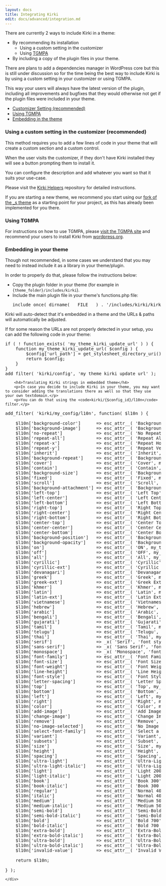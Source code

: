 ```yaml
---
layout: docs
title: Integrating Kirki
edit: docs/advanced/integration.md
---
```


There are currently 2 ways to include Kirki in a theme:

* By recommending its installation
	* Using a custom setting in the customizer
	* Using [TGMPA](http://tgmpluginactivation.com/)
* By including a copy of the plugin files in your theme.

There are plans to add a dependencies manager in WordPress core but this is still under discussion so for the time being the best way to include Kirki is by using a custom setting in your customizer or using TGMPA.

This way your users will always have the latest version of the plugin, including all improvements and bugfixes that they would otherwise not get if the plugin files were included in your theme.

<ul class="tabs" data-tabs id="integration-methods">
	<li class="tabs-title is-active"><a href="#default" aria-selected="true">Customizer Setting (recommended)</a></li>
	<li class="tabs-title"><a href="#tgmpa">Using TGMPA</a></li>
	<li class="tabs-title"><a href="#embedding">Embedding in the theme</a></li>
</ul>

<div class="tabs-content" data-tabs-content="integration-methods">
	<div class="tabs-panel is-active" id="default">
		<h3>Using a custom setting in the customizer (recommended)</h3>
		<p>This method requires you to add a few lines of code in your theme that will create a custom section and a custom control.</p>
		<p>When the user visits the customizer, if they don't have Kirki installed they will see a button prompting them to install it.</p>
		<p>You can configure the description and add whatever you want so that it suits your use-case.</p>
		<p>Please visit the <a href="https://github.com/aristath/kirki-helpers" target="_blank">Kirki Helpers</a> repository for detailed instructions.</p>
		<p>If you are starting a new theme, we recommend you start using our <a href="https://github.com/aristath/_s" target="_blank">fork of the _s theme</a> as a starting point for your project, as this has already been implemented for you there.</p>
	</div>
	<div class="tabs-panel" id="tgmpa">
		<h3>Using TGMPA</h3>
		<p>For instructions on how to use TGMPA, please <a href="http://tgmpluginactivation.com/" target="_blank">visit the TGMPA site</a> and recommend your users to install Kirki from <a href="https://wordpress.org/plugins/kirki" target="_blank">wordpress.org</a>.</p>
	</div>
	<div class="tabs-panel" id="embedding">
		<h3>Embedding in your theme</h3>
		<p>Though not recommended, in some cases we understand that you may need to instead include it as a library in your theme/plugin.</p>
		<p>In order to properly do that, please follow the instructions below:</p>
		<ul>
			<li>Copy the plugin folder in your theme (for example in <code>{theme_folder}/includes/kirki</code>).</li>
			<li>Include the main plugin file in your theme's functions.php file:
				<pre>include_once( dirname( __FILE__ ) . '/includes/kirki/kirki.php' );</pre>
			</li>
		</ul>
		<p>Kirki will auto-detect that it's embedded in a theme and the URLs & paths will automatically be adjusted.</p>
		<p>If for some reason the URLs are not properly detected in your setup, you can add the following code in your theme:</p>


<pre>
if ( ! function_exists( 'my_theme_kirki_update_url' ) ) {
    function my_theme_kirki_update_url( $config ) {
        $config['url_path'] = get_stylesheet_directory_uri() . '/inc/kirki/';
        return $config;
    }
}
add_filter( 'kirki/config', 'my_theme_kirki_update_url' );
</pre>

		<h4>Translating Kirki strings in embedded theme</h4>
		<p>In case you decide to include Kirki in your theme, you may want to consider adding the translations there as well so that they use your own textdomain.</p>
		<p>You can do that using the <code>kirki/{$config_id}/l10n</code> filter.</p>


<pre>
add_filter( 'kirki/my_config/l10n', function( $l10n ) {

	$l10n['background-color']      => esc_attr__( 'Background Color', my_textdomain );
	$l10n['background-image']      => esc_attr__( 'Background Image', my_textdomain );
	$l10n['no-repeat']             => esc_attr__( 'No Repeat', my_textdomain );
	$l10n['repeat-all']            => esc_attr__( 'Repeat All', my_textdomain );
	$l10n['repeat-x']              => esc_attr__( 'Repeat Horizontally', my_textdomain );
	$l10n['repeat-y']              => esc_attr__( 'Repeat Vertically', my_textdomain );
	$l10n['inherit']               => esc_attr__( 'Inherit', my_textdomain );
	$l10n['background-repeat']     => esc_attr__( 'Background Repeat', my_textdomain );
	$l10n['cover']                 => esc_attr__( 'Cover', my_textdomain );
	$l10n['contain']               => esc_attr__( 'Contain', my_textdomain );
	$l10n['background-size']       => esc_attr__( 'Background Size', my_textdomain );
	$l10n['fixed']                 => esc_attr__( 'Fixed', my_textdomain );
	$l10n['scroll']                => esc_attr__( 'Scroll', my_textdomain );
	$l10n['background-attachment'] => esc_attr__( 'Background Attachment', my_textdomain );
	$l10n['left-top']              => esc_attr__( 'Left Top', my_textdomain );
	$l10n['left-center']           => esc_attr__( 'Left Center', my_textdomain );
	$l10n['left-bottom']           => esc_attr__( 'Left Bottom', my_textdomain );
	$l10n['right-top']             => esc_attr__( 'Right Top', my_textdomain );
	$l10n['right-center']          => esc_attr__( 'Right Center', my_textdomain );
	$l10n['right-bottom']          => esc_attr__( 'Right Bottom', my_textdomain );
	$l10n['center-top']            => esc_attr__( 'Center Top', my_textdomain );
	$l10n['center-center']         => esc_attr__( 'Center Center', my_textdomain );
	$l10n['center-bottom']         => esc_attr__( 'Center Bottom', my_textdomain );
	$l10n['background-position']   => esc_attr__( 'Background Position', my_textdomain );
	$l10n['background-opacity']    => esc_attr__( 'Background Opacity', my_textdomain );
	$l10n['on']                    => esc_attr__( 'ON', my_textdomain );
	$l10n['off']                   => esc_attr__( 'OFF', my_textdomain );
	$l10n['all']                   => esc_attr__( 'All', my_textdomain );
	$l10n['cyrillic']              => esc_attr__( 'Cyrillic', my_textdomain );
	$l10n['cyrillic-ext']          => esc_attr__( 'Cyrillic Extended', my_textdomain );
	$l10n['devanagari']            => esc_attr__( 'Devanagari', my_textdomain );
	$l10n['greek']                 => esc_attr__( 'Greek', my_textdomain );
	$l10n['greek-ext']             => esc_attr__( 'Greek Extended', my_textdomain );
	$l10n['khmer']                 => esc_attr__( 'Khmer', my_textdomain );
	$l10n['latin']                 => esc_attr__( 'Latin', my_textdomain );
	$l10n['latin-ext']             => esc_attr__( 'Latin Extended', my_textdomain );
	$l10n['vietnamese']            => esc_attr__( 'Vietnamese', my_textdomain );
	$l10n['hebrew']                => esc_attr__( 'Hebrew', my_textdomain );
	$l10n['arabic']                => esc_attr__( 'Arabic', my_textdomain );
	$l10n['bengali']               => esc_attr__( 'Bengali', my_textdomain );
	$l10n['gujarati']              => esc_attr__( 'Gujarati', my_textdomain );
	$l10n['tamil']                 => esc_attr__( 'Tamil', my_textdomain );
	$l10n['telugu']                => esc_attr__( 'Telugu', my_textdomain );
	$l10n['thai']                  => esc_attr__( 'Thai', my_textdomain );
	$l10n['serif']                 => _x( 'Serif', 'font style', my_textdomain );
	$l10n['sans-serif']            => _x( 'Sans Serif', 'font style', my_textdomain );
	$l10n['monospace']             => _x( 'Monospace', 'font style', my_textdomain );
	$l10n['font-family']           => esc_attr__( 'Font Family', my_textdomain );
	$l10n['font-size']             => esc_attr__( 'Font Size', my_textdomain );
	$l10n['font-weight']           => esc_attr__( 'Font Weight', my_textdomain );
	$l10n['line-height']           => esc_attr__( 'Line Height', my_textdomain );
	$l10n['font-style']            => esc_attr__( 'Font Style', my_textdomain );
	$l10n['letter-spacing']        => esc_attr__( 'Letter Spacing', my_textdomain );
	$l10n['top']                   => esc_attr__( 'Top', my_textdomain );
	$l10n['bottom']                => esc_attr__( 'Bottom', my_textdomain );
	$l10n['left']                  => esc_attr__( 'Left', my_textdomain );
	$l10n['right']                 => esc_attr__( 'Right', my_textdomain );
	$l10n['color']                 => esc_attr__( 'Color', my_textdomain );
	$l10n['add-image']             => esc_attr__( 'Add Image', my_textdomain );
	$l10n['change-image']          => esc_attr__( 'Change Image', my_textdomain );
	$l10n['remove']                => esc_attr__( 'Remove', my_textdomain );
	$l10n['no-image-selected']     => esc_attr__( 'No Image Selected', my_textdomain );
	$l10n['select-font-family']    => esc_attr__( 'Select a font-family', my_textdomain );
	$l10n['variant']               => esc_attr__( 'Variant', my_textdomain );
	$l10n['subsets']               => esc_attr__( 'Subset', my_textdomain );
	$l10n['size']                  => esc_attr__( 'Size', my_textdomain );
	$l10n['height']                => esc_attr__( 'Height', my_textdomain );
	$l10n['spacing']               => esc_attr__( 'Spacing', my_textdomain );
	$l10n['ultra-light']           => esc_attr__( 'Ultra-Light 100', my_textdomain );
	$l10n['ultra-light-italic']    => esc_attr__( 'Ultra-Light 100 Italic', my_textdomain );
	$l10n['light']                 => esc_attr__( 'Light 200', my_textdomain );
	$l10n['light-italic']          => esc_attr__( 'Light 200 Italic', my_textdomain );
	$l10n['book']                  => esc_attr__( 'Book 300', my_textdomain );
	$l10n['book-italic']           => esc_attr__( 'Book 300 Italic', my_textdomain );
	$l10n['regular']               => esc_attr__( 'Normal 400', my_textdomain );
	$l10n['italic']                => esc_attr__( 'Normal 400 Italic', my_textdomain );
	$l10n['medium']                => esc_attr__( 'Medium 500', my_textdomain );
	$l10n['medium-italic']         => esc_attr__( 'Medium 500 Italic', my_textdomain );
	$l10n['semi-bold']             => esc_attr__( 'Semi-Bold 600', my_textdomain );
	$l10n['semi-bold-italic']      => esc_attr__( 'Semi-Bold 600 Italic', my_textdomain );
	$l10n['bold']                  => esc_attr__( 'Bold 700', my_textdomain );
	$l10n['bold-italic']           => esc_attr__( 'Bold 700 Italic', my_textdomain );
	$l10n['extra-bold']            => esc_attr__( 'Extra-Bold 800', my_textdomain );
	$l10n['extra-bold-italic']     => esc_attr__( 'Extra-Bold 800 Italic', my_textdomain );
	$l10n['ultra-bold']            => esc_attr__( 'Ultra-Bold 900', my_textdomain );
	$l10n['ultra-bold-italic']     => esc_attr__( 'Ultra-Bold 900 Italic', my_textdomain );
	$l10n['invalid-value']         => esc_attr__( 'Invalid Value', my_textdomain );

	return $l10n;

} );
</pre>

	</div>
</div>
